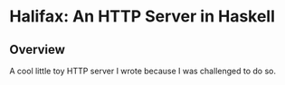 # Halifax: An HTTP Server in Haskell

## Overview

A cool little toy HTTP server I wrote because I was challenged to do so. 

